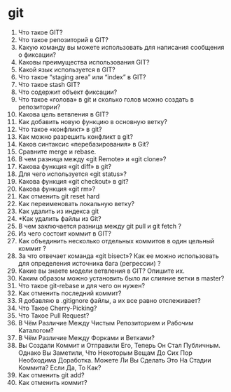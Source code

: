 # git

<ol>
  <li>Что такое GIT?</li>
  <li>Что такое репозиторий в GIT?</li>
  <li>Какую команду вы можете использовать для написания сообщения о фиксации?</li>
  <li>Каковы преимущества использования GIT?</li>
  <li>Какой язык используется в GIT?</li>
  <li>Что такое “staging area” или “index” в GIT?</li>
  <li>Что такое stash GIT?</li>
  <li>Что содержит объект фиксации?</li>
  <li>Что такое «голова» в git и сколько голов можно создать в репозитории?</li>
  <li>Какова цель ветвления в GIT?</li>
  <li>Как добавить новую функцию в основную ветку?</li>
  <li>Что такое «конфликт» в git?</li>
  <li>Как можно разрешить конфликт в git?</li>
  <li>Каков синтаксис «перебазирования» в Git?</li>
  <li>Сравните merge и rebase.</li>
  <li>В чем разница между «git Remote» и «git clone»?</li>
  <li>Какова функция «git diff» в git?</li>
  <li>Для чего используется «git status»?</li>
  <li>Какова функция «git checkout» в git?</li>
  <li> Какова функция «git rm»?</li>
  <li>Как отменить git reset hard</li>
  <li>Как переименовать локальную ветку?</li>
  <li>Как удалить из индекса git</li>
  <li>*Как удалить файлы из Git?</li>
  <li>В чем  заключается разница между git pull и git fetch ?</li>
  <li>Из чего состоит коммит в GIT?</li>
  <li>Как объединить несколько отдельных коммитов в один цельный коммит ?</li>
  <li>За что отвечает команда «git bisect»? Как ее можно использовать для определения источника бага (регрессии) ?</li>
  <li>Какие вы знаете модели ветвления в GIT? Опишите их.</li>
  <li>Каким образом можно установить было ли слияние ветки в master?</li>
  <li>Что такое git-rebase и для чего он нужен?</li>
  <li>Как отменить последний коммит?</li>
  <li>Я добавляю в .gitignore файлы, а их все равно отслеживает?</li>
  <li>Что Такое Cherry-Picking?</li>
  <li>Что Такое Pull Request?</li>
  <li>В Чём Различие Между Чистым Репозиторием и Рабочим Каталогом?</li>
  <li>В Чём Различие Между Форками и Ветками?</li>
  <li>Вы Создали Коммит и Отправили Его, Теперь Он Стал Публичным. Однако Вы Заметили, Что Некоторым Вещам До Сих Пор Необходима Доработка. Можете Ли Вы Сделать Это На Стадии Коммита? Если Да, То Как?</li>
  <li>Как отменить git add?</li>
  <li>Как отменить коммит?</li
</ol>
